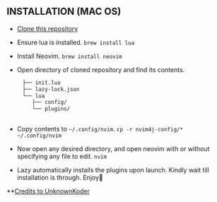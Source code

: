 ## INSTALLATION (MAC OS)
- [Clone this repository](https://github.com/0xDVC/nvim4j-config)

- Ensure lua is installed. 
```brew install lua```

- Install Neovim.
```brew install neovim```

- Open directory of cloned repository and find its contents.
```bash
     ├── init.lua
     ├── lazy-lock.json
     └── lua
        ├── config/  
        └── plugins/
    
```

- Copy contents to ```~/.config/nvim```.
```cp -r nvim4j-config/* ~/.config/nvim```

- Now open any desired directory, and open neovim with or without specifying any file to edit.
```nvim ```

- Lazy automatically installs the plugins upon launch. Kindly wait till installation is through. Enjoy🙂


**[Credits to UnknownKoder](https://www.youtube.com/watch?v=zbpF3te0M3g&t=365s)

